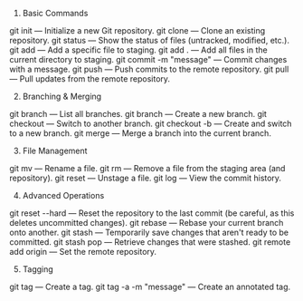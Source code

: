 1. Basic Commands

git init — Initialize a new Git repository.
git clone <repository-url> — Clone an existing repository.
git status — Show the status of files (untracked, modified, etc.).
git add <file> — Add a specific file to staging.
git add . — Add all files in the current directory to staging.
git commit -m "message" — Commit changes with a message.
git push — Push commits to the remote repository.
git pull — Pull updates from the remote repository.

2. Branching & Merging

git branch — List all branches.
git branch <branch-name> — Create a new branch.
git checkout <branch-name> — Switch to another branch.
git checkout -b <branch-name> — Create and switch to a new branch.
git merge <branch-name> — Merge a branch into the current branch.

3. File Management

git mv <old-filename> <new-filename> — Rename a file.
git rm <file> — Remove a file from the staging area (and repository).
git reset <file> — Unstage a file.
git log — View the commit history.

4. Advanced Operations

git reset --hard — Reset the repository to the last commit (be careful, as this deletes uncommitted changes).
git rebase <branch> — Rebase your current branch onto another.
git stash — Temporarily save changes that aren't ready to be committed.
git stash pop — Retrieve changes that were stashed.
git remote add origin <url> — Set the remote repository.

5. Tagging

git tag <tag-name> — Create a tag.
git tag -a <tag-name> -m "message" — Create an annotated tag.
